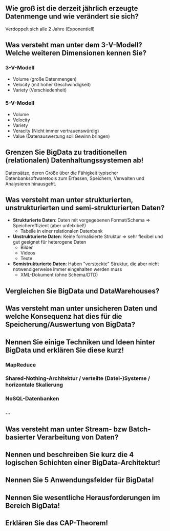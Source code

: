 ## Wie groß ist die derzeit jährlich erzeugte Datenmenge und wie verändert sie sich?
Verdoppelt sich alle 2 Jahre (Exponentiell)

## Was versteht man unter dem 3-V-Modell? Welche weiteren Dimensionen kennen Sie?
### 3-V-Modell
- Volume (große Datenmengen)
- Velocity (mit hoher Geschwindigkeit)
- Variety (Verschiedenheit)
### 5-V-Modell
- Volume
- Velocity
- Variety
- Veracity (Nicht immer vertrauenswürdig)
- Value (Datenauswertung soll Gewinn bringen)
## Grenzen Sie BigData zu traditionellen (relationalen) Datenhaltungssystemen ab!
Datensätze, deren Größe über die Fähigkeit typischer Datenbanksoftwaretools zum Erfassen, Speichern, Verwalten und Analysieren hinausgeht.
## Was versteht man unter strukturierten, unstrukturierten und semi-strukturierten Daten?
- **Strukturierte Daten**: Daten mit vorgegebenen Format/Schema => Speichereffizient (aber unfelxibel!)
	- Tabelle in einer relationalen Datenbank
- **Unstrukturierte Daten**: Keine formalisierte Struktur => sehr flexibel und gut geeignet für heterogene Daten
	- Bilder
	- Videos
	- Texte
- **Semistrukturierte Daten**: Haben "versteckte" Struktur, die aber nicht notwendigerweise immer eingehalten werden muss
	- XML-Dokument (ohne Schema/DTD)

## Vergleichen Sie BigData und DataWarehouses?

## Was versteht man unter unsicheren Daten und welche Konsequenz hat dies für die Speicherung/Auswertung von BigData?
   
## Nennen Sie einige Techniken und Ideen hinter BigData und erklären Sie diese kurz!
### MapReduce
### Shared-Nothing-Architektur / verteilte (Datei-)Systeme / horizontale Skalierung
### NoSQL-Datenbanken
### ...

## Was versteht man unter Stream- bzw Batch-basierter Verarbeitung von Daten?

## Nennen und beschreiben Sie kurz die 4 logischen Schichten einer BigData-Architektur!

## Nennen Sie 5 Anwendungsfelder für BigData!

## Nennen Sie wesentliche Herausforderungen im Bereich BigData!

## Erklären Sie das CAP-Theorem!
